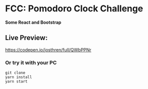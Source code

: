 # FCC: Pomodoro Clock Challenge
**Some React and Bootstrap**

## Live Preview:
https://codepen.io/josthren/full/QWbPPNr

### Or try it with your PC
```
git clone
yarn install
yarn start
```

